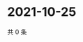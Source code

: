# 2021-10-25

共 0 条

<!-- BEGIN WEIBO -->
<!-- 最后更新时间 Mon Oct 25 2021 13:00:50 GMT+0800 (China Standard Time) -->

<!-- END WEIBO -->
